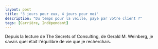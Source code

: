 ```yaml
---
layout: post
title: "3 jours pour eux, 4 jours pour moi"
description: "Du temps pour la veille, payé par votre client ?"
tags: [Carrière, Indépendant]
---
```


Depuis la lecture de The Secrets of Consulting, de Gerald M. Weinberg, je savais quel était l'équilibre de vie que je recherchais.